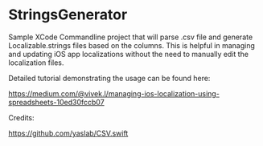 # StringsGenerator
Sample XCode Commandline project that will parse .csv file and generate Localizable.strings files based on the columns. This is helpful in managing and updating iOS app localizations without the need to manually edit the localization files. 

Detailed tutorial demonstrating the usage can be found here: 

https://medium.com/@vivek.l/managing-ios-localization-using-spreadsheets-10ed30fccb07

Credits:

https://github.com/yaslab/CSV.swift 



